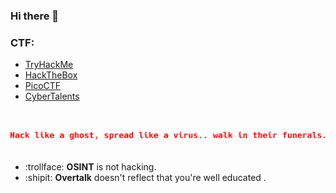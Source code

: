 ### Hi there 👋

### **CTF**:
  - <a href="https://www.tryhackme.com/p/isv">TryHackMe</a>
  - <a href="https://www.hackthebox.com/home/users/profile/556111">HackTheBox</a>
  - <a href="https://play.picoctf.org/users/isv">PicoCTF</a>
  - <a href="https://cybertalents.com/members/isv/profile">CyberTalents</a>

<br>
<br>
<img src="hack-spread-walk.png">
<br>
<br>

<!-- - 🔭 I’m currently working on ... -->
<!-- - 🌱 I’m currently learning ... -->
<!-- - 👯 I’m looking to collaborate on ... -->
<!-- - 🤔 I’m looking for help with ... -->
<!-- - 💬 Ask me about ... -->
<!-- - 📫 How to reach me: ... -->
<!-- - 😄 Pronouns: ... -->
<!-- - ⚡ Something: ... -->
- :trollface: <b>OSINT</b> is not hacking.
- :shipit: <b>Overtalk</b> doesn't reflect that you're well educated .

<!-- ![My Statics](https://github-readme-stats.vercel.app/api?username=isecvirus&show_icons=true&theme=dark) -->
